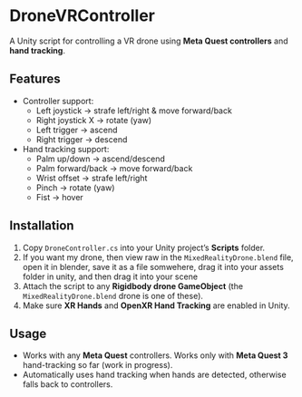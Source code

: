 # DroneVRController

A Unity script for controlling a VR drone using **Meta Quest controllers** and **hand tracking**.

## Features

- Controller support:
  - Left joystick → strafe left/right & move forward/back
  - Right joystick X → rotate (yaw)
  - Left trigger → ascend
  - Right trigger → descend
- Hand tracking support:
  - Palm up/down → ascend/descend
  - Palm forward/back → move forward/back
  - Wrist offset → strafe left/right
  - Pinch → rotate (yaw)
  - Fist → hover

## Installation

1. Copy `DroneController.cs` into your Unity project’s **Scripts** folder.
2. If you want my drone, then view raw in the `MixedRealityDrone.blend` file, open it in blender, save it as a file somwehere, drag it into your assets folder in unity, and then drag it into your scene
3. Attach the script to any **Rigidbody drone GameObject** (the `MixedRealityDrone.blend` drone is one of these).
4. Make sure **XR Hands** and **OpenXR Hand Tracking** are enabled in Unity.

## Usage

- Works with any **Meta Quest** controllers. Works only with **Meta Quest 3** hand-tracking so far (work in progress).
- Automatically uses hand tracking when hands are detected, otherwise falls back to controllers.


